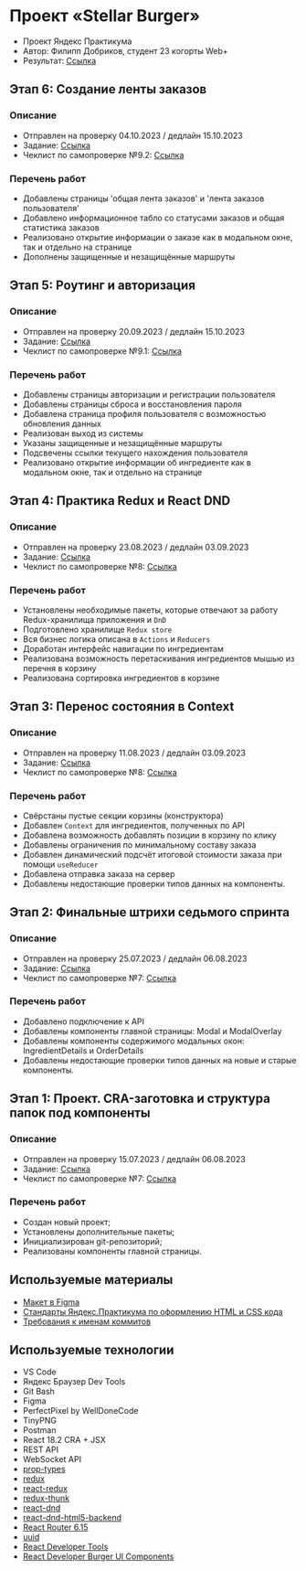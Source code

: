 # **Проект «Stellar Burger»**
- Проект Яндекс Практикума
- Автор: Филипп Добриков, студент 23 когорты Web+
- Результат: [Ссылка](https://teplokotov.github.io/react-stellar-burger/)
## Этап 6: Создание ленты заказов
### Описание
- Отправлен на проверку 04.10.2023 / дедлайн 15.10.2023
- Задание: [Ссылка](https://practicum.yandex.ru/learn/web-plus/courses/e582d61b-d35a-4f5e-8318-4edc3c968373/sprints/37364/topics/6f94cabd-953b-4814-ba98-29250394bbbf/lessons/7f59c435-66cc-4068-bf4d-4d96a3899820/)
- Чеклист по самопроверке №9.2: [Ссылка](https://code.s3.yandex.net/web-plus/checklists/checklist_pdf/checklist_9-2.pdf)
### Перечень работ
- Добавлены страницы 'общая лента заказов' и 'лента заказов пользователя'
- Добавлено информационное табло со статусами заказов и общая статистика заказов
- Реализовано открытие информации о заказе как в модальном окне, так и отдельно на странице
- Дополнены защищенные и незащищённые маршруты
## Этап 5: Роутинг и авторизация
### Описание
- Отправлен на проверку 20.09.2023 / дедлайн 15.10.2023
- Задание: [Ссылка](https://practicum.yandex.ru/trainer/web-plus/lesson/377fe190-a171-4ab2-a943-e73254c03145/)
- Чеклист по самопроверке №9.1: [Ссылка](https://code.s3.yandex.net/web-plus/checklists/checklist_pdf/checklist_9-1.pdf)
### Перечень работ
- Добавлены страницы авторизации и регистрации пользователя
- Добавлены страницы сброса и восстановления пароля
- Добавлена страница профиля пользователя с возможностью обновления данных
- Реализован выход из системы
- Указаны защищенные и незащищённые маршруты
- Подсвечены ссылки текущего нахождения пользователя
- Реализовано открытие информации об ингредиенте как в модальном окне, так и отдельно на странице
## Этап 4: Практика Redux и React DND
### Описание
- Отправлен на проверку 23.08.2023 / дедлайн 03.09.2023
- Задание: [Ссылка](https://practicum.yandex.ru/learn/web-plus/courses/b0b7bb62-bda6-4416-af0f-13b5f7a7ff24/sprints/37344/topics/f3cc59f4-5155-4009-93df-1707ea38eef5/lessons/c4f0f268-8ff6-49f1-a491-41bd20ef4ba9/)
- Чеклист по самопроверке №8: [Ссылка](https://code.s3.yandex.net/web-plus/checklists/checklist_pdf/checklist_8.pdf)
### Перечень работ
- Установлены необходимые пакеты, которые отвечают за работу Redux-хранилища приложения и `DnD`
- Подготовлено хранилище `Redux store`
- Вся бизнес логика описана в `Actions` и `Reducers`
- Доработан интерфейс навигации по ингредиентам
- Реализована возможность перетаскивания ингредиентов мышью из перечня в корзину
- Реализована сортировка ингредиентов в корзине
## Этап 3: Перенос состояния в Context
### Описание
- Отправлен на проверку 11.08.2023 / дедлайн 03.09.2023
- Задание: [Ссылка](https://practicum.yandex.ru/learn/web-plus/courses/b0b7bb62-bda6-4416-af0f-13b5f7a7ff24/sprints/37344/topics/f3cc59f4-5155-4009-93df-1707ea38eef5/lessons/d0695643-15f1-4d52-a2da-31402609e15b/)
- Чеклист по самопроверке №8: [Ссылка](https://code.s3.yandex.net/web-plus/checklists/checklist_pdf/checklist_8.pdf)
### Перечень работ
- Свёрстаны пустые секции корзины (конструктора)
- Добавлен `Context` для ингредиентов, полученных по API
- Добавлена возможность добавлять позиции в корзину по клику
- Добавлены ограничения по минимальному составу заказа
- Добавлен динамический подсчёт итоговой стоимости заказа при помощи `useReducer`
- Добавлена отправка заказа на сервер
- Добавлены недостающие проверки типов данных на компоненты.
## Этап 2: Финальные штрихи седьмого спринта
### Описание
- Отправлен на проверку 25.07.2023 / дедлайн 06.08.2023
- Задание: [Ссылка](https://practicum.yandex.ru/learn/web-plus/courses/92835286-991a-46b3-8d0c-cc70471319f6/sprints/37325/topics/7f64689f-925d-41b8-a240-c752741f36ca/lessons/0330d9b0-f348-47dc-9a0d-d782f0316407/)
- Чеклист по самопроверке №7: [Ссылка](https://code.s3.yandex.net/web-plus/checklists/checklist_pdf/checklist_7.pdf)
### Перечень работ
- Добавлено подключение к API
- Добавлены компоненты главной страницы: Modal и ModalOverlay
- Добавлены компоненты содержимого модальных окон: IngredientDetails и OrderDetails
- Добавлены недостающие проверки типов данных на новые и старые компоненты.
## Этап 1: Проект. CRA-заготовка и структура папок под компоненты
### Описание
- Отправлен на проверку 15.07.2023 / дедлайн 06.08.2023
- Задание: [Ссылка](https://practicum.yandex.ru/learn/web-plus/courses/92835286-991a-46b3-8d0c-cc70471319f6/sprints/37325/topics/1f6f35ed-2901-4748-a293-fc52ee4f2685/lessons/adcf569d-01f9-48be-991b-a166b8ec3140/)
- Чеклист по самопроверке №7: [Ссылка](https://code.s3.yandex.net/web-plus/checklists/checklist_pdf/checklist_7.pdf)
### Перечень работ
- Создан новый проект;
- Установлены дополнительные пакеты;
- Инициализирован git-репозиторий;
- Реализованы компоненты главной страницы.
## Используемые материалы
- [Макет в Figma](https://www.figma.com/file/ocw9a6hNGeAejl4F3G9fp8/React-_-Проектные-задачи-(3-месяца)_external_link?node-id=2974:2989)
- [Стандарты Яндекс.Практикума по оформлению HTML и CSS кода](https://code.s3.yandex.net/web-developer/static/design-rules/index.html)
- [Требования к именам коммитов](https://docs.rs.school/#/git-convention)
## Используемые технологии
- VS Code
- Яндекс Браузер Dev Tools
- Git Bash
- Figma
- PerfectPixel by WellDoneCode
- TinyPNG
- Postman
- React 18.2 CRA + JSX
- REST API
- WebSocket API
- [prop-types](https://www.npmjs.com/package/prop-types)
- [redux](https://www.npmjs.com/package/redux)
- [react-redux](https://www.npmjs.com/package/react-redux)
- [redux-thunk](https://www.npmjs.com/package/redux-thunk)
- [react-dnd](https://www.npmjs.com/package/react-dnd)
- [react-dnd-html5-backend](https://www.npmjs.com/package/react-dnd-html5-backend)
- [React Router 6.15](https://www.npmjs.com/package/react-router-dom)
- [uuid](https://www.npmjs.com/package/uuid)
- [React Developer Tools](https://chrome.google.com/webstore/detail/react-developer-tools/fmkadmapgofadopljbjfkapdkoienihi)
- [React Developer Burger UI Components](https://yandex-practicum.github.io/react-developer-burger-ui-components/docs/)
